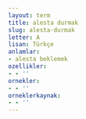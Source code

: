 ```yaml
---
layout: term
title: alesta durmak
slug: alesta-durmak
letter: A
lisan: Türkçe
anlamlar:
- alesta beklemek
ozellikler:
- - ''
ornekler:
- - ''
orneklerkaynak:
- - ''
---
```

